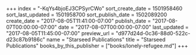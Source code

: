 +++
index = "-KqYs4bjoEJ3CPSyrCWo"
sort_create_date = 1501958460
sort_last_updated = 1501958700
sort_publish_date = 1502089200
create_date = "2017-08-05T11:41:00-07:00"
publish_date = "2017-08-07T00:00:00-07:00"
date = "2017-08-07T00:00:00-07:00"
last_updated = "2017-08-05T11:45:00-07:00"
preview_url = "d977d24d-0c36-88d0-522c-d23c87b9186c"
name = "Starseed Publications"
title = "Starseed Publications"
books_by_this_publisher = ["books/lonely-refugee.md"]
+++
